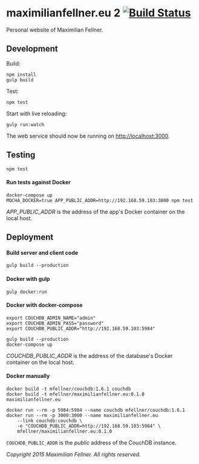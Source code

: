 # maximilianfellner.eu 2 [![Build Status](https://travis-ci.org/mfellner/maximilianfellner.eu2.svg?branch=master)](https://travis-ci.org/mfellner/maximilianfellner.eu2)

Personal website of Maximilian Fellner.

## Development

Build:

    npm install
    gulp build

Test:

    npm test

Start with live reloading:

    gulp run:watch

The web service should now be running on [http://localhost:3000]().

## Testing

    npm test
    
#### Run tests against Docker

    docker-compose up
    MOCHA_DOCKER=true APP_PUBLIC_ADDR=http://192.168.59.103:3000 npm test

*APP_PUBLIC_ADDR* is the address of the app's Docker container on the local host.

## Deployment

#### Build server and client code

    gulp build --production

#### Docker with gulp

    gulp docker:run

#### Docker with docker-compose

    export COUCHDB_ADMIN_NAME="admin"
    export COUCHDB_ADMIN_PASS="password"
    export COUCHDB_PUBLIC_ADDR="http://192.168.59.103:5984"

    gulp build --production
    docker-compose up

*COUCHDB_PUBLIC_ADDR* is the address of the database's Docker container on the local host.

#### Docker manually

    docker build -t mfellner/couchdb:1.6.1 couchdb
    docker build -t mfellner/maximilianfellner.eu:0.1.0 maximilianfellner.eu

    docker run --rm -p 5984:5984 --name couchdb mfellner/couchdb:1.6.1
    docker run --rm -p 3000:3000 --name maximilianfellner.eu
        --link couchdb:couchdb \
        -e "COUCHDB_PUBLIC_ADDR=http://192.168.59.103:5984" \
        mfellner/maximilianfellner.eu:0.1.0

`COUCHDB_PUBLIC_ADDR` is the *public* address of the CouchDB instance.

*Copyright 2015 Maximilian Fellner. All rights reserved.*
